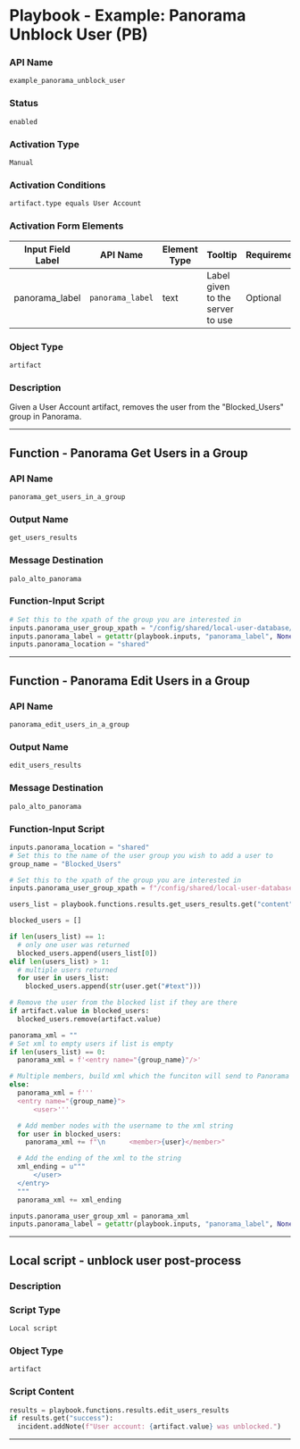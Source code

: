<!--
    DO NOT MANUALLY EDIT THIS FILE
    THIS FILE IS AUTOMATICALLY GENERATED WITH resilient-sdk codegen
    Generated with resilient-sdk v50.1.262
-->

# Playbook - Example: Panorama Unblock User (PB)

### API Name
`example_panorama_unblock_user`

### Status
`enabled`

### Activation Type
`Manual`

### Activation Conditions
`artifact.type equals User Account`

### Activation Form Elements
| Input Field Label | API Name | Element Type | Tooltip | Requirement |
| ----------------- | -------- | ------------ | ------- | ----------- |
| panorama_label | `panorama_label` | text | Label given to the server to use | Optional |

### Object Type
`artifact`

### Description
Given a User Account artifact, removes the user from the "Blocked_Users" group in Panorama.


---
## Function - Panorama Get Users in a Group

### API Name
`panorama_get_users_in_a_group`

### Output Name
`get_users_results`

### Message Destination
`palo_alto_panorama`

### Function-Input Script
```python
# Set this to the xpath of the group you are interested in
inputs.panorama_user_group_xpath = "/config/shared/local-user-database/user-group/entry[@name='Blocked_Users']"
inputs.panorama_label = getattr(playbook.inputs, "panorama_label", None)
inputs.panorama_location = "shared"
```

---
## Function - Panorama Edit Users in a Group

### API Name
`panorama_edit_users_in_a_group`

### Output Name
`edit_users_results`

### Message Destination
`palo_alto_panorama`

### Function-Input Script
```python
inputs.panorama_location = "shared"
# Set this to the name of the user group you wish to add a user to
group_name = "Blocked_Users"

# Set this to the xpath of the group you are interested in
inputs.panorama_user_group_xpath = f"/config/shared/local-user-database/user-group/entry[@name='{group_name}']"

users_list = playbook.functions.results.get_users_results.get("content", {}).get("user_list")

blocked_users = []

if len(users_list) == 1:
  # only one user was returned
  blocked_users.append(users_list[0])
elif len(users_list) > 1:
  # multiple users returned
  for user in users_list:
    blocked_users.append(str(user.get("#text")))

# Remove the user from the blocked list if they are there
if artifact.value in blocked_users:
  blocked_users.remove(artifact.value)

panorama_xml = ""
# Set xml to empty users if list is empty
if len(users_list) == 0:
  panorama_xml = f'<entry name="{group_name}"/>'

# Multiple members, build xml which the funciton will send to Panorama
else:
  panorama_xml = f'''
  <entry name="{group_name}">
      <user>'''

  # Add member nodes with the username to the xml string
  for user in blocked_users:
    panorama_xml += f"\n      <member>{user}</member>"

  # Add the ending of the xml to the string
  xml_ending = u"""
      </user>
  </entry>
  """
  panorama_xml += xml_ending

inputs.panorama_user_group_xml = panorama_xml
inputs.panorama_label = getattr(playbook.inputs, "panorama_label", None)
```

---

## Local script - unblock user post-process

### Description


### Script Type
`Local script`

### Object Type
`artifact`

### Script Content
```python
results = playbook.functions.results.edit_users_results
if results.get("success"):
  incident.addNote(f"User account: {artifact.value} was unblocked.")
```

---

